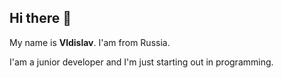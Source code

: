 ## Hi there 👋

My name is **Vldislav**. I'am from Russia.

I'am a junior developer and I'm just starting out in programming.  